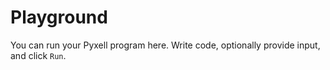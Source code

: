 
# Playground

You can run your Pyxell program here. Write code, optionally provide input, and click `Run`.

<ClientOnly>
<PyxellPlayground />
</ClientOnly>
